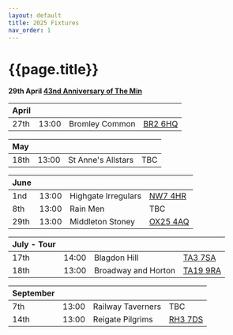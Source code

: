 ```yaml
---
layout: default
title: 2025 Fixtures
nav_order: 1
---
```


# {{page.title}}


**29th April [43nd Anniversary of The Min](../1982/clifton-hill-house)**

| April |  |  |  |
|:---|:---|:---|:---|
| 27th | 13:00 | Bromley Common | [BR2 6HQ](https://maps.app.goo.gl/W9YgwiWQ5gfSaKAV7?g_st=ic) |  |


| May |  |  |  |
|:---|:---|:---|:---|
| 18th | 13:00 | St Anne's Allstars | TBC |  |

| June |  |  |  |
|:---|:---|:---|:---|
| 1nd | 13:00 | Highgate Irregulars | [NW7 4HR](https://maps.app.goo.gl/RwhLr2hgAKYyW8BP8?g_st=ic) |  |
| 8th | 13:00 | Rain Men | TBC |  |
| 29th | 13:00 | Middleton Stoney  | [OX25 4AQ](https://goo.gl/maps/VPaRvUceyyN7zqbF9) | 🥪 |


| July - Tour |  |  |  |
|:---|:---|:---|:---|
| 17th | 14:00 | Blagdon Hill | [TA3 7SA](https://goo.gl/maps/H6iLZLNcja12) | 🥪 |
| 18th | 13:00 | Broadway and Horton | [TA19 9RA](https://goo.gl/maps/hVamJL8if6v) | 🥪 |

| September |  |  |  |
|:---|:---|:---|:---|
| 7th | 13:00 | Railway Taverners | TBC |  |
| 14th | 13:00 | Reigate Pilgrims| [RH3 7DS](https://goo.gl/maps/APtKSjuaQ5v) | 🥪 |
